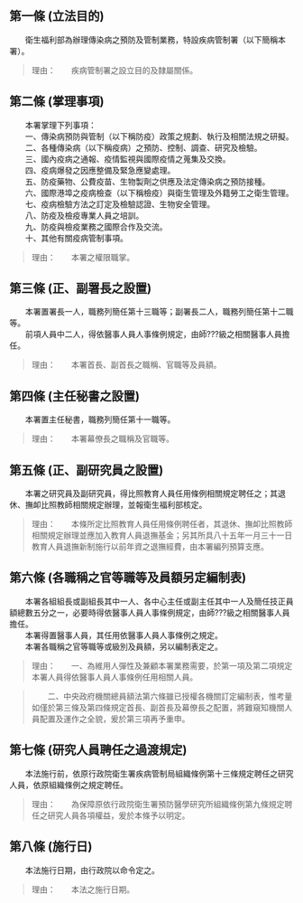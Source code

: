 第一條 (立法目的)
-----------------
　　衛生福利部為辦理傳染病之預防及管制業務，特設疾病管制署（以下簡稱本署）。  
> 理由：　　疾病管制署之設立目的及隸屬關係。



第二條 (掌理事項)
-----------------
　　本署掌理下列事項：  
　　一、傳染病預防與管制（以下稱防疫）政策之規劃、執行及相關法規之研擬。  
　　二、各種傳染病（以下稱疫病）之預防、控制、調查、研究及檢驗。  
　　三、國內疫病之通報、疫情監視與國際疫情之蒐集及交換。  
　　四、疫病爆發之因應整備及緊急應變處理。  
　　五、防疫藥物、公費疫苗、生物製劑之供應及法定傳染病之預防接種。  
　　六、國際港埠之疫病檢查（以下稱檢疫）與衛生管理及外籍勞工之衛生管理。  
　　七、疫病檢驗方法之訂定及檢驗認證、生物安全管理。  
　　八、防疫及檢疫專業人員之培訓。  
　　九、防疫與檢疫業務之國際合作及交流。  
　　十、其他有關疫病管制事項。  
> 理由：　　本署之權限職掌。



第三條 (正、副署長之設置)
-------------------------
　　本署置署長一人，職務列簡任第十三職等；副署長二人，職務列簡任第十二職等。  
　　前項人員中二人，得依醫事人員人事條例規定，由師???級之相關醫事人員擔任。  
> 理由：　　本署首長、副首長之職稱、官職等及員額。



第四條 (主任秘書之設置)
-----------------------
　　本署置主任秘書，職務列簡任第十一職等。  
> 理由：　　本署幕僚長之職稱及官職等。



第五條 (正、副研究員之設置)
---------------------------
　　本署之研究員及副研究員，得比照教育人員任用條例相關規定聘任之；其退休、撫卹比照教師相關規定辦理，並報衛生福利部核定。  
> 理由：　　本條所定比照教育人員任用條例聘任者，其退休、撫卹比照教師相關規定辦理並應加入教育人員退撫基金；另其所具八十五年一月三十一日教育人員退撫新制施行以前年資之退撫經費，由本署編列預算支應。



第六條 (各職稱之官等職等及員額另定編制表)
-----------------------------------------
　　本署各組組長或副組長其中一人、各中心主任或副主任其中一人及簡任技正員額總數五分之一，必要時得依醫事人員人事條例規定，由師???級之相關醫事人員擔任。  
　　本署得置醫事人員，其任用依醫事人員人事條例之規定。  
　　本署各職稱之官等職等或級別及員額，另以編制表定之。  
> 理由：　　一、為維用人彈性及兼顧本署業務需要，於第一項及第二項規定本署人員得依醫事人員人事條例任用相關人員。

> 　　二、中央政府機關總員額法第六條雖已授權各機關訂定編制表，惟考量如僅於第三條及第四條規定首長、副首長及幕僚長之配置，將難窺知機關人員配置及運作之全貌，爰於第三項再予重申。



第七條 (研究人員聘任之過渡規定)
-------------------------------
　　本法施行前，依原行政院衛生署疾病管制局組織條例第十三條規定聘任之研究人員，依原組織條例之規定聘任。  
> 理由：　　為保障原依行政院衛生署預防醫學研究所組織條例第九條規定聘任之研究人員各項權益，爰於本條予以明定。



第八條 (施行日)
---------------
　　本法施行日期，由行政院以命令定之。  
> 理由：　　本法之施行日期。